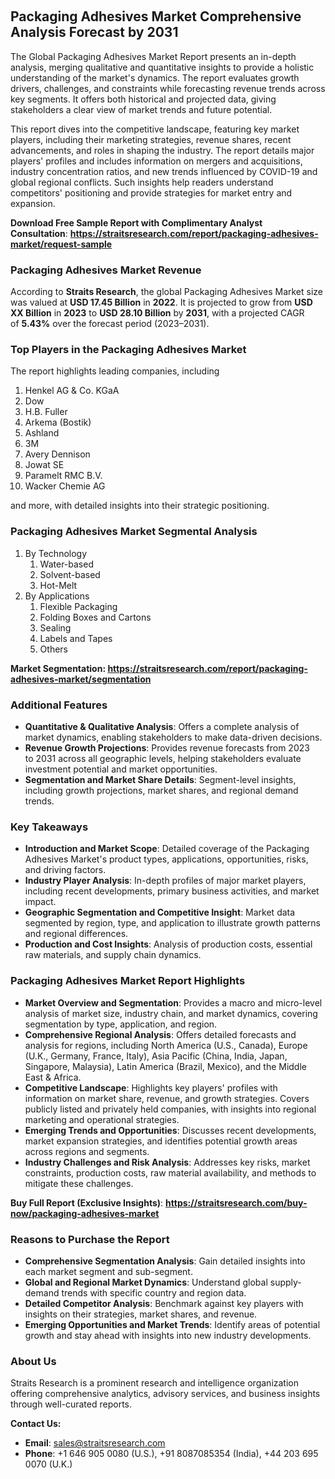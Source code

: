 <p>&nbsp;</p>
<h2>Packaging Adhesives Market Comprehensive Analysis Forecast by&nbsp;2031</h2>
<p>The Global Packaging Adhesives Market Report presents an in-depth analysis, merging qualitative and quantitative insights to provide a holistic understanding of the market's dynamics. The report evaluates growth drivers, challenges, and constraints while forecasting revenue trends across key segments. It offers both historical and projected data, giving stakeholders a clear view of market trends and future potential.</p>
<p>This report dives into the competitive landscape, featuring key market players, including their marketing strategies, revenue shares, recent advancements, and roles in shaping the industry. The report details major players' profiles and includes information on mergers and acquisitions, industry concentration ratios, and new trends influenced by COVID-19 and global regional conflicts. Such insights help readers understand competitors' positioning and provide strategies for market entry and expansion.</p>
<p><strong>Download Free Sample Report with&nbsp;Complimentary Analyst Consultation</strong>:&nbsp;<strong><a href="https://straitsresearch.com/report/packaging-adhesives-market/request-sample">https://straitsresearch.com/report/packaging-adhesives-market/request-sample</a></strong></p>
<h3>Packaging Adhesives Market Revenue</h3>
<p>According to&nbsp;<strong>Straits Research</strong>, the global Packaging Adhesives Market size was valued at&nbsp;<strong>USD 17.45 Billion</strong>&nbsp;in&nbsp;<strong>2022</strong>. It is projected&nbsp;to grow from&nbsp;<strong>USD XX Billion</strong>&nbsp;in&nbsp;<strong>2023</strong>&nbsp;to&nbsp;<strong>USD 28.10 Billion</strong>&nbsp;by&nbsp;<strong>2031</strong>, with a projected CAGR of&nbsp;<strong>5.43%</strong>&nbsp;over the forecast period (2023&ndash;2031).</p>
<h3>Top Players in the Packaging Adhesives Market</h3>
<p>The report highlights leading companies, including&nbsp;</p>
<ol>
<li>Henkel AG &amp; Co. KGaA</li>
<li>Dow</li>
<li>H.B. Fuller</li>
<li>Arkema (Bostik)</li>
<li>Ashland</li>
<li>3M</li>
<li>Avery Dennison</li>
<li>Jowat SE</li>
<li>Paramelt RMC B.V.</li>
<li>Wacker Chemie AG</li>
</ol>
<p>and more, with detailed insights into their strategic positioning.</p>
<h3>Packaging Adhesives Market Segmental Analysis</h3>
<ol>
<li>By Technology
<ol>
<li>Water-based</li>
<li>Solvent-based</li>
<li>Hot-Melt</li>
</ol>
</li>
<li>By Applications
<ol>
<li>Flexible Packaging</li>
<li>Folding Boxes and Cartons</li>
<li>Sealing</li>
<li>Labels and Tapes</li>
<li>Others</li>
</ol>
</li>
</ol>
<p><strong>Market Segmentation:&nbsp;<a href="https://straitsresearch.com/report/packaging-adhesives-market/segmentation">https://straitsresearch.com/report/packaging-adhesives-market/segmentation</a></strong></p>
<h3>Additional Features</h3>
<ul>
<li><strong>Quantitative &amp; Qualitative Analysis</strong>: Offers a complete analysis of market dynamics, enabling stakeholders to make data-driven decisions.</li>
<li><strong>Revenue Growth Projections</strong>: Provides revenue forecasts from&nbsp;2023 to&nbsp;2031 across all geographic levels, helping stakeholders evaluate investment potential and market opportunities.</li>
<li><strong>Segmentation and Market Share Details</strong>: Segment-level insights, including growth projections, market shares, and regional demand trends.</li>
</ul>
<h3>Key Takeaways</h3>
<ul>
<li><strong>Introduction and Market Scope</strong>: Detailed coverage of the Packaging Adhesives Market's product types, applications, opportunities, risks, and driving factors.</li>
<li><strong>Industry Player Analysis</strong>: In-depth profiles of major market players, including recent developments, primary business activities, and market impact.</li>
<li><strong>Geographic Segmentation and Competitive Insight</strong>: Market data segmented by region, type, and application to illustrate growth patterns and regional differences.</li>
<li><strong>Production and Cost Insights</strong>: Analysis of production costs, essential raw materials, and supply chain dynamics.</li>
</ul>
<h3>Packaging Adhesives Market Report Highlights</h3>
<ul>
<li><strong>Market Overview and Segmentation</strong>: Provides a macro and micro-level analysis of market size, industry chain, and market dynamics, covering segmentation by type, application, and region.</li>
<li><strong>Comprehensive Regional Analysis</strong>: Offers detailed forecasts and analysis for regions, including North America (U.S., Canada), Europe (U.K., Germany, France, Italy), Asia Pacific (China, India, Japan, Singapore, Malaysia), Latin America (Brazil, Mexico), and the Middle East &amp; Africa.</li>
<li><strong>Competitive Landscape</strong>: Highlights key players' profiles with information on market share, revenue, and growth strategies. Covers publicly listed and privately held companies, with insights into regional marketing and operational strategies.</li>
<li><strong>Emerging Trends and Opportunities</strong>: Discusses recent developments, market expansion strategies, and identifies potential growth areas across regions and segments.</li>
<li><strong>Industry Challenges and Risk Analysis</strong>: Addresses key risks, market constraints, production costs, raw material availability, and methods to mitigate these challenges.</li>
</ul>
<p><strong>Buy Full Report (Exclusive Insights)</strong>:&nbsp;<strong><a href="https://straitsresearch.com/buy-now/packaging-adhesives-market">https://straitsresearch.com/buy-now/packaging-adhesives-market</a></strong></p>
<h3>Reasons to Purchase the Report</h3>
<ul>
<li><strong>Comprehensive Segmentation Analysis</strong>: Gain detailed insights into each market segment and sub-segment.</li>
<li><strong>Global and Regional Market Dynamics</strong>: Understand global supply-demand trends with specific country and region data.</li>
<li><strong>Detailed Competitor Analysis</strong>: Benchmark against key players with insights on their strategies, market shares, and revenue.</li>
<li><strong>Emerging Opportunities and Market Trends</strong>: Identify areas of potential growth and stay ahead with insights into new industry developments.</li>
</ul>
<h3>About Us</h3>
<p>Straits Research is a prominent research and intelligence organization offering comprehensive analytics, advisory services, and business insights through well-curated reports.</p>
<p><strong>Contact Us:</strong></p>
<ul>
<li><strong>Email</strong>: <a href="mailto:sales@straitsresearch.com">sales@straitsresearch.com</a></li>
<li><strong>Phone</strong>: +1 646 905 0080 (U.S.), +91 8087085354 (India), +44 203 695 0070 (U.K.)</li>
</ul>
<p>&nbsp;</p>
